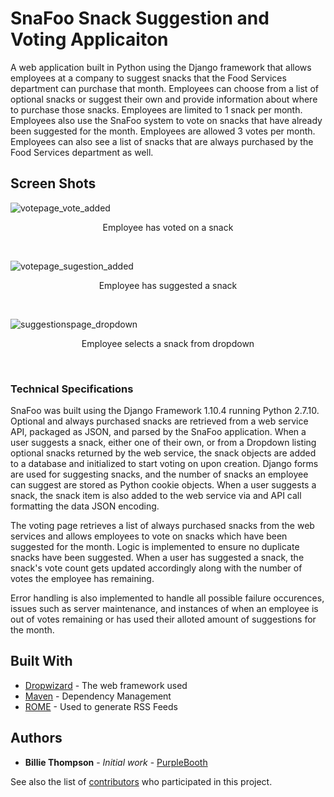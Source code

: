 # SnaFoo Snack Suggestion and Voting Applicaiton

A web application built in Python using the Django framework that allows employees at a company to suggest snacks that the Food Services department can purchase that month.  Employees can choose from a list of optional snacks or suggest their own and provide information about where to purchase those snacks.  Employees are limited to 1 snack per month.  Employees also use the SnaFoo system to vote on snacks that have already been suggested for the month.  Employees are allowed 3 votes per month.  Employees can also see a list of snacks that are always purchased by the Food Services department as well.  

## Screen Shots

![votepage_vote_added](https://cloud.githubusercontent.com/assets/12975254/23692389/ceb02072-0393-11e7-9c52-6048bd2b1551.png)
<p align="center">Employee has voted on a snack</p><br />


![votepage_sugestion_added](https://cloud.githubusercontent.com/assets/12975254/23692478/96755712-0394-11e7-8f8c-3a9dc375df6d.png)
<p align="center">Employee has suggested a snack</p><br />


![suggestionspage_dropdown](https://cloud.githubusercontent.com/assets/12975254/23692584/3d80d108-0395-11e7-99fc-90c11d0492fd.png)
<p align="center">Employee selects a snack from dropdown</p><br />


### Technical Specifications

SnaFoo was built using the Django Framework 1.10.4 running Python 2.7.10.  Optional and always purchased snacks are retrieved from a web service API, packaged as JSON, and parsed by the SnaFoo application.  When a user suggests a snack, either one of their own, or from a Dropdown listing optional snacks returned by the web service, the snack objects are added to a database and initialized to start voting on upon creation.  Django forms are used for suggesting snacks, and the number of snacks an employee can suggest are stored as Python cookie objects.  When a user suggests a snack, the snack item is also added to the web service via and API call formatting the data JSON encoding.  

The voting page retrieves a list of always purchased snacks from the web services and allows employees to vote on snacks which have been suggested for the month.  Logic is implemented to ensure no duplicate snacks have been suggested.  When a user has suggested a snack, the snack's vote count gets updated accordingly along with the number of votes the employee has remaining.

Error handling is also implemented to handle all possible failure occurences, issues such as server maintenance, and instances of when an employee is out of votes remaining or has used their alloted amount of suggestions for the month.




## Built With

* [Dropwizard](http://www.dropwizard.io/1.0.2/docs/) - The web framework used
* [Maven](https://maven.apache.org/) - Dependency Management
* [ROME](https://rometools.github.io/rome/) - Used to generate RSS Feeds


## Authors

* **Billie Thompson** - *Initial work* - [PurpleBooth](https://github.com/PurpleBooth)

See also the list of [contributors](https://github.com/your/project/contributors) who participated in this project.
